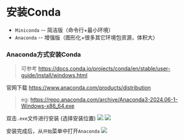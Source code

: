 # 安装Conda

- `Miniconda` -- 简洁版（命令行+最小环境）
- `Anaconda` -- 增强版（图形化+很多其它环境包资源，体积大）

### Anaconda方式安装Conda

> 可参考 https://docs.conda.io/projects/conda/en/stable/user-guide/install/windows.html

官网下载 https://www.anaconda.com/products/distribution

> eg: https://repo.anaconda.com/archive/Anaconda3-2024.06-1-Windows-x86_64.exe

双击`.exe`文件进行安装 (选择安装位置)
![](images/conda-install-anaconda-01.png)
![](images/conda-install-anaconda-02.png)

安装完成后，从`开始`菜单中打开`Anaconda`
![](images/conda-install-anaconda-03.png)
